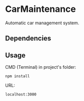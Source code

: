 # CarMaintenance
Automatic car management system.

## Dependencies

## Usage
CMD (Terminal) in project's folder:
```
npm install
```

URL:
```
localhost:3000
